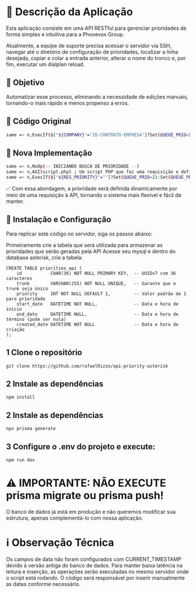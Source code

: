# 📌 Descrição da Aplicação
Esta aplicação consiste em uma API RESTful para gerenciar prioridades de forma simples e intuitiva para a Phonevox Group.

Atualmente, a equipe de suporte precisa acessar o servidor via SSH, navegar até o diretório de configuração de prioridades, localizar a linha desejada, copiar e colar a entrada anterior, alterar o nome do tronco e, por fim, executar um dialplan reload.

## 🎯 Objetivo
Automatizar esse processo, eliminando a necessidade de edições manuais, tornando-o mais rápido e menos propenso a erros.

## 🔹 Código Original
```bash
same => n,ExecIf($["${COMPANY}"="ID-CONTRATO-EMPRESA"]?Set(QUEUE_PRIO=5))
```

## 🔹 Nova Implementação
```bash
same => n,NoOp(-- INICIANDO BUSCA DE PRIORIDADE --)
same => n,AGI(script.php) ; Um script PHP que faz uma requisição e define uma variável no Asterisk.
same => n,ExecIf($["${RES_PRIORITY}"=""]?Set(QUEUE_PRIO=1):Set(QUEUE_PRIO=${RES_PRIORITY}))
```
✅ Com essa abordagem, a prioridade será definida dinamicamente por meio de uma requisição à API, tornando o sistema mais flexível e fácil de manter.

## 🚀 Instalação e Configuração
Para replicar este código no servidor, siga os passos abaixo:

Primeiramente crie a tabela que será utilizada para armazenar as prioridades que serão geradas pela API
Acesse seu mysql e dentro do database asterisk, crie a tabela:
```msysql
CREATE TABLE priorities_api (
    id           CHAR(36) NOT NULL PRIMARY KEY,  -- UUIDv7 com 36 caracteres
    trunk        VARCHAR(255) NOT NULL UNIQUE,   -- Garante que o trunk seja único
    priority     INT NOT NULL DEFAULT 1,         -- Valor padrão de 1 para prioridade
    start_date   DATETIME NOT NULL,              -- Data e hora de início
    end_date     DATETIME NULL,                  -- Data e hora de término (pode ser nula)
    created_date DATETIME NOT NULL               -- Data e hora de criação
);
```

## 1️ Clone o repositório
`git clone https://github.com/rafaelRizzo/api-priority-asterisk`

## 2️ Instale as dependências
`npm install`

## 2️ Instale as dependências
`npx prisma generate`

## 3️ Configure o .env do projeto e execute:
`npm run dev`

# ⚠️ IMPORTANTE: NÃO EXECUTE prisma migrate ou prisma push!
O banco de dados já está em produção e não queremos modificar sua estrutura, apenas complementá-lo com nossa aplicação.

# ℹ️ Observação Técnica
Os campos de data não foram configurados com CURRENT_TIMESTAMP devido à versão antiga do banco de dados.
Para manter baixa latência na leitura e inserção, as operações serão executadas no mesmo servidor onde o script está rodando.
O código será responsável por inserir manualmente as datas conforme necessário.

